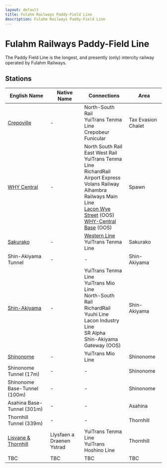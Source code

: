 ```yaml
---
layout: default
title: Fulahm Railways Paddy-Field Line
description: Fulahm Railways Paddy-Field Line
---
```


# Fulahm Railways Paddy-Field Line

The Paddy Field Line is the longest, and presently (only) intercity railway operated by Fulahm Railways.

## Stations

English Name | Native Name | Connections | Area
--- | --- | --- | ---
[Crepoville](/rail-stations/crepoville) | - | North-South Rail<br>YuiTrans Tenma Line<br>Crepobeur Funicular<br> | Tax Evasion Chalet
[WHY Central](/rail-stations/why-central) | - | North South Rail<br>East West Rail<br>YuiTrans Tenma Line<br>RichardRail Airport Express<br>Volans Railway<br>Alhambra Railways Main Line<br>[Lacon Wye Street](/rail-stations/lcn-wye-street) (OOS)<br> [WHY-Central Base](why-central-base) (OOS)| Spawn
[Sakurako](/rail-stations/sakurako) | - | [Western Line](shr-western-line)<br> YuiTrans Tenma Line<br> | Sakurako
Shin-Akiyama Tunnel | - | - | Shin-Akiyama
[Shin-Akiyama](/rail-stations/shin-akiyama) | - | YuiTrans Tenma Line<br> YuiTrans Mio Line<br> North-South Rail<br> RichardRail Yuuhi Line<br> Lacon Industry Line<br> SR Alpha<br> Shin-Akiyama Gateway (OOS) | Shin-Akiyama
[Shinonome](/rail-stations/shinonome) | - | YuiTrans Mio Line| Shinonome 
Shinonome Tunnel (17m) | - | - | Shinonome
Shinonome Base-Tunnel (100m) | - | - | Shinonome
Asahina Base-Tunnel (301m) | - | - | Asahina
Thornhill Tunnel (339m) | - | - | Thornhill
[Lisvane & Thornhill]() | Llysfaen a Draenen Ystrad | YuiTrans Tenma Line<br> YuiTrans Hoshino Line<br>| Thornhill
TBC | TBC | TBC | TBC 

